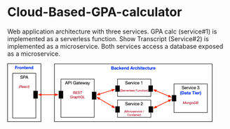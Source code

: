 # Cloud-Based-GPA-calculator
Web application architecture with three services. GPA calc (service#1) is implemented as a serverless function. Show Transcript (Service#2) is implemented as a microservice. Both services access a database exposed as a microservice.

![Web Application Architecture](https://github.com/Abdulham1D/Cloud-Based-GPA-calc/blob/main/CalculatorArchitecture.png)

